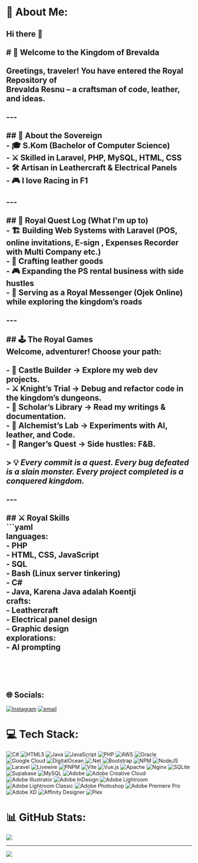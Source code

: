 # 💫 About Me:
## Hi there 👋<br><br># 🏰 Welcome to the Kingdom of Brevalda  <br><br>Greetings, traveler! You have entered the **Royal Repository** of  <br>**Brevalda Resnu** – a craftsman of code, leather, and ideas.  <br><br>---<br><br>## 👑 About the Sovereign<br>- 🎓 **S.Kom** (Bachelor of Computer Science)  <br>- ⚔️ Skilled in **Laravel, PHP, MySQL, HTML, CSS**  <br>- 🛠️ Artisan in **Leathercraft & Electrical Panels**  <br>- 🎮 I love Racing in **F1**  <br><br>---<br><br>## 📜 Royal Quest Log (What I'm up to)<br>- 🏗️ Building **Web Systems** with Laravel (POS, online invitations, E-sign , Expenses Recorder with Multi Company etc.)  <br>- 🎨 Crafting **leather goods**  <br>- 🎮 Expanding the **PS rental business with side hustles**  <br>- 🏇 Serving as a **Royal Messenger (Ojek Online)** while exploring the kingdom’s roads  <br><br>---<br><br>## 🕹️ The Royal Games<br>Welcome, adventurer! Choose your path:  <br><br>- 🏰 **Castle Builder** → Explore my web dev projects.  <br>- ⚔️ **Knight’s Trial** → Debug and refactor code in the kingdom’s dungeons.  <br>- 📜 **Scholar’s Library** → Read my writings & documentation.  <br>- 🧙 **Alchemist’s Lab** → Experiments with AI, leather, and Code.  <br>- 🏹 **Ranger’s Quest** → Side hustles: F&B.  <br><br>> 💡 *Every commit is a quest. Every bug defeated is a slain monster. Every project completed is a conquered kingdom.*  <br><br>---<br><br>## ⚔️ Royal Skills<br>```yaml<br>languages:<br>  - PHP<br>  - HTML, CSS, JavaScript<br>  - SQL<br>  - Bash (Linux server tinkering)<br>  - C#<br>  - Java, Karena Java adalah Koentji <br>crafts:<br>  - Leathercraft<br>  - Electrical panel design<br>  - Graphic design<br>explorations:<br>  - AI prompting<br><br><br><br>


## 🌐 Socials:
[![Instagram](https://img.shields.io/badge/Instagram-%23E4405F.svg?logo=Instagram&logoColor=white)](https://instagram.com/brevaldamakarov) [![email](https://img.shields.io/badge/Email-D14836?logo=gmail&logoColor=white)](mailto:brevalda@gmail.com) 

# 💻 Tech Stack:
![C#](https://img.shields.io/badge/c%23-%23239120.svg?style=for-the-badge&logo=csharp&logoColor=white) ![HTML5](https://img.shields.io/badge/html5-%23E34F26.svg?style=for-the-badge&logo=html5&logoColor=white) ![Java](https://img.shields.io/badge/java-%23ED8B00.svg?style=for-the-badge&logo=openjdk&logoColor=white) ![JavaScript](https://img.shields.io/badge/javascript-%23323330.svg?style=for-the-badge&logo=javascript&logoColor=%23F7DF1E) ![PHP](https://img.shields.io/badge/php-%23777BB4.svg?style=for-the-badge&logo=php&logoColor=white) ![AWS](https://img.shields.io/badge/AWS-%23FF9900.svg?style=for-the-badge&logo=amazon-aws&logoColor=white) ![Oracle](https://img.shields.io/badge/Oracle-F80000?style=for-the-badge&logo=oracle&logoColor=white) ![Google Cloud](https://img.shields.io/badge/GoogleCloud-%234285F4.svg?style=for-the-badge&logo=google-cloud&logoColor=white) ![DigitalOcean](https://img.shields.io/badge/DigitalOcean-%230167ff.svg?style=for-the-badge&logo=digitalOcean&logoColor=white) ![.Net](https://img.shields.io/badge/.NET-5C2D91?style=for-the-badge&logo=.net&logoColor=white) ![Bootstrap](https://img.shields.io/badge/bootstrap-%238511FA.svg?style=for-the-badge&logo=bootstrap&logoColor=white) ![NPM](https://img.shields.io/badge/NPM-%23CB3837.svg?style=for-the-badge&logo=npm&logoColor=white) ![NodeJS](https://img.shields.io/badge/node.js-6DA55F?style=for-the-badge&logo=node.js&logoColor=white) ![Laravel](https://img.shields.io/badge/laravel-%23FF2D20.svg?style=for-the-badge&logo=laravel&logoColor=white) ![Livewire](https://img.shields.io/badge/livewire-%234e56a6.svg?style=for-the-badge&logo=livewire&logoColor=white) ![PNPM](https://img.shields.io/badge/pnpm-%234a4a4a.svg?style=for-the-badge&logo=pnpm&logoColor=f69220) ![Vite](https://img.shields.io/badge/vite-%23646CFF.svg?style=for-the-badge&logo=vite&logoColor=white) ![Vue.js](https://img.shields.io/badge/vue.js-%2335495e.svg?style=for-the-badge&logo=vuedotjs&logoColor=%234FC08D) ![Apache](https://img.shields.io/badge/apache-%23D42029.svg?style=for-the-badge&logo=apache&logoColor=white) ![Nginx](https://img.shields.io/badge/nginx-%23009639.svg?style=for-the-badge&logo=nginx&logoColor=white) ![SQLite](https://img.shields.io/badge/sqlite-%2307405e.svg?style=for-the-badge&logo=sqlite&logoColor=white) ![Supabase](https://img.shields.io/badge/Supabase-3ECF8E?style=for-the-badge&logo=supabase&logoColor=white) ![MySQL](https://img.shields.io/badge/mysql-4479A1.svg?style=for-the-badge&logo=mysql&logoColor=white) ![Adobe](https://img.shields.io/badge/adobe-%23FF0000.svg?style=for-the-badge&logo=adobe&logoColor=white) ![Adobe Creative Cloud](https://img.shields.io/badge/Adobe%20Creative%20Cloud-DA1F26.svg?style=for-the-badge&logo=Adobe%20Creative%20Cloud&logoColor=white) ![Adobe Illustrator](https://img.shields.io/badge/adobe%20illustrator-%23FF9A00.svg?style=for-the-badge&logo=adobe%20illustrator&logoColor=white) ![Adobe InDesign](https://img.shields.io/badge/Adobe%20InDesign-49021F?style=for-the-badge&logo=adobeindesign&logoColor=FF3366) ![Adobe Lightroom](https://img.shields.io/badge/Adobe%20Lightroom-31A8FF.svg?style=for-the-badge&logo=Adobe%20Lightroom&logoColor=white) ![Adobe Lightroom Classic](https://img.shields.io/badge/Adobe%20Lightroom%20Classic-31A8FF.svg?style=for-the-badge&logo=Adobe%20Lightroom%20Classic&logoColor=white) ![Adobe Photoshop](https://img.shields.io/badge/adobe%20photoshop-%2331A8FF.svg?style=for-the-badge&logo=adobe%20photoshop&logoColor=white) ![Adobe Premiere Pro](https://img.shields.io/badge/Adobe%20Premiere%20Pro-9999FF.svg?style=for-the-badge&logo=Adobe%20Premiere%20Pro&logoColor=white) ![Adobe XD](https://img.shields.io/badge/Adobe%20XD-470137?style=for-the-badge&logo=Adobe%20XD&logoColor=#FF61F6) ![Affinity Designer](https://img.shields.io/badge/affinity%20desginer-%231B72BE.svg?style=for-the-badge&logo=affinity-designer&logoColor=white) ![Plex](https://img.shields.io/badge/plex-%23E5A00D.svg?style=for-the-badge&logo=plex&logoColor=white)
# 📊 GitHub Stats:
![](https://github-readme-stats.vercel.app/api/top-langs/?username=brevalda1&theme=dark&hide_border=false&include_all_commits=false&count_private=false&layout=compact)

---
[![](https://visitcount.itsvg.in/api?id=brevalda1&icon=0&color=0)](https://visitcount.itsvg.in)

<!-- Proudly created with GPRM ( https://gprm.itsvg.in ) -->